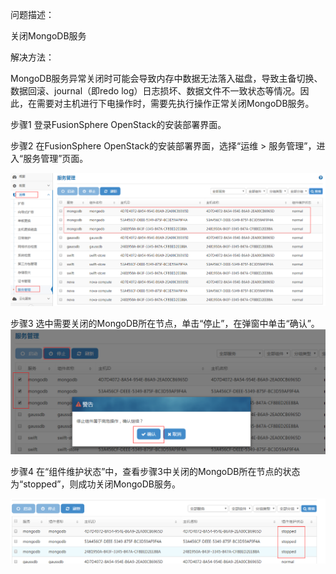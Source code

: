 问题描述：

关闭MongoDB服务

解决方法：

MongoDB服务异常关闭时可能会导致内存中数据无法落入磁盘，导致主备切换、数据回滚、journal（即redo log）日志损坏、数据文件不一致状态等情况。因此，在需要对主机进行下电操作时，需要先执行操作正常关闭MongoDB服务。

步骤1 登录FusionSphere OpenStack的安装部署界面。

步骤2 在FusionSphere OpenStack的安装部署界面，选择“运维 > 服务管理”，进入“服务管理”页面。

![](pic/4.png)

步骤3 选中需要关闭的MongoDB所在节点，单击“停止”，在弹窗中单击“确认”。
![](pic/5.png)

步骤4 在“组件维护状态”中，查看步骤3中关闭的MongoDB所在节点的状态为“stopped”，则成功关闭MongoDB服务。

![](pic/6.png)









